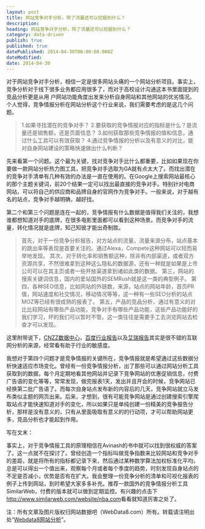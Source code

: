 ```yaml
---
layout: post
title: 网站竞争对手分析，除了流量还可以挖掘到什么？
description:
heading: 网站竞争对手分析，除了流量还可以挖掘到什么？
category: data-driven
publish: true
published: true
datePublished: 2014-04-30T00:00:00.000Z
dateModified:
date: 2014-04-30
---
```


对于网站竞争对手分析，相信一定是很多网站头痛的一个网站分析项目。事实上，竞争分析对于线下很多业务都应用很多了，而对于高校设计沟通这本书里面提到的竞品分析更是从用 户网站功能角度出发来分析自身网站和其他网站的优劣情况。个人觉得，竞争情报分析在网站分析这个行业来说，我们需要考虑的是这几个问题。

>1.如果寻找潜在的竞争对手？
2.要获取的竞争情报对应的指标是什么？是流量还是销售额，还是页面信息？
3.如何获取那些竞争情报的值和信息，通过什么工具可以有效获取？
4.通过竞争情报的分析以及有意义的对比，能对自身网站建设的策略快速做出什么判断？

先来看第一个问题。这个最为关键，找对竞争对手比什么都重要，比如如果现在你要做一款网站分析热力图工具，把竞争对手选取为GA就有点太大了。而找出潜在的竞争对手清单有几种有效的办法是一直在使用的。在Google上搜索网站最核心的那个主题关键词，前20个结果一定可以找出最直接的竞争对手。特别针对电商网站，可以将自己的供应商和品牌自身的官网作为竞争对手。一般来说，对于越有名的站点，竞争对手越明确，越好找。

第二个和第三个问题是连在一起的，竞争情报有什么数据是值得我们关注的，我想谁都想知道对手的底牌，在很多电影里面都可以看到这种场景。而竞争对手的流量，转化情况就是底牌，知己知彼才能出奇制胜。

>首先，对于一份竞争分析报告，对方站点的流量，流量来源分布，站点基本的跳出率等表现是首要关注的。通过Alexa，Compete这种网站可以轻而易举地发现。 其次，对于转化率和销售额这种，除非有内部渠道，或者双方资源共享，不然很难拿到这种这么隐私的数据源，还有一种就是如果是上市公司可以在其主页或者一些开放渠道拿到诸如此类的数据。
第三，网站的搜索关键词信息，国内的爱站国外的SEMRush就是这一类的典型例子。
第四，各种SEO信息，比如网站的外链数，来源，站点的网站年龄，首页PR值，网站速度和社交情况，移动情况等等，这一种有一些SEO分析的站点MOZ等已经有很成熟的报表了。
第五，产品的竞品分析，通过有意义的对比比较网站有哪些产品功能，竞争对手有哪些产品功能，这些产品功能好的我们学习，坏的我们可以暂时不管。这一类往往是需要手工去浏览网站去检查才可以发现。

这里附带说下，<a href="http://data.cnzz.com/" target="_blank">CNZZ数据中心</a>，<a href="http://data.baidu.com/" target="_blank">百度行业报告</a>以及<a href="http://report.iresearch.cn/" target="_blank">艾瑞报告</a>其实是很不错的互联网分析的来源，经常看有助于行业的敏感度。

我想对于第四个问题才是竞争情报的关键所在，竞争情报就是希望通过这些数据分析快速适应市场变化。曾经有一份竞争情报分析，出了那些可以通过网站分析工具获取到的数据，每个月定期地看其他网站并记录下竞争网站的优惠促销信息，付费广告语的变化等等，常常发现，做完报表1天，发出并且开会的时候，竞争网站已经换第二批广告语了。而每次自身站点发布新的内容后的几天，竞争网站就立马发布类似主题的网页出来。后来，才想到，很有可能竞争网站是通过创建搜索引擎爬取站点才能快速知道对手的变化，所以如果只是单纯创建一份精美的竞争报告分析，那样是没有意义的，只有从里面吸取有意义的的行动项，才可以帮助网站更多，竞品分析也才能起到作用。

写在文末：

事实上，对于竞争情报工具的原理相信在Avinash的书中就可以找到很权威的答案了。这一点就不在探讨了。曾经创造一个指标叫做竞争指数来比较网站和竞争对手的差距，就是将所有的指标都记录下来，然后通过某种数学算法加权标准化平均，总是可以得出一个值出来，观察每个月或者每个季度的趋势，时刻发现自身站点的不足是否减小，优势是否有在扩大。我会整理一份竞争分析的清单和可视化报表的例子上传到网站，到时希望大家多多补充。推荐一款国外的竞争情报分析工具SimilarWeb，付费的版本就可以做到定期监控。有兴趣的点击下<a href="http://www.similarweb.com/website/nba.com" target="_blank">http://www.similarweb.com/website/nba.com</a>看看就知道厉害之处了。

注：所有文章及图片版权归网站数据吧（WebData8.com）所有。转载请注明出处“<a href="/">Webdata8网站分析</a>”。
